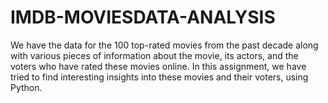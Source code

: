 # IMDB-MOVIESDATA-ANALYSIS
We have the data for the 100 top-rated movies from the past decade along with various pieces of information about the movie, its actors, and the voters who have rated these movies online. In this assignment, we have tried to find interesting insights into these movies and their voters, using Python.
